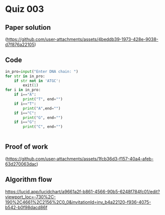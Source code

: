 # Quiz 003

## Paper solution
(https://github.com/user-attachments/assets/4beddb39-1973-428e-9038-d7f876a22105)

## Code
```.py
in_pro=input("Enter DNA chain: ")
for str in in_pro:
    if str not in 'ATGC':
        exit(1)
for i in in_pro:
    if i=="A":
        print("T", end="")
    if i=="T":
        print("A",end="")
    if i=="C":
        print("G", end="")
    if i=="G":
        print("C", end="")
    

```

## Proof of work
(https://github.com/user-attachments/assets/1fcb36d3-f157-40a4-afeb-63d270063dac)

## Algorithm flow
https://lucid.app/lucidchart/a9661a2f-b861-4566-90b5-6248f784fc01/edit?viewport_loc=-730%2C-190%2C4661%2C2156%2C0_0&invitationId=inv_b4a22120-f936-4075-b542-b0f98dacd86f
